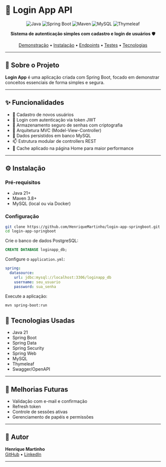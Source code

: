 # 🔐 Login App API

<div align="center">

![Java](https://img.shields.io/badge/Java-21-orange?style=for-the-badge&logo=java)
![Spring Boot](https://img.shields.io/badge/Spring%20Boot-3.0+-brightgreen?style=for-the-badge&logo=spring)
![Maven](https://img.shields.io/badge/Maven-3.8+-blue?style=for-the-badge&logo=apache-maven)
![MySQL](https://img.shields.io/badge/MySQL-8.0-blue?style=for-the-badge&logo=mysql)
![Thymeleaf](https://img.shields.io/badge/Thymeleaf-3.0+-green?style=for-the-badge&logo=thymeleaf)

**Sistema de autenticação simples com cadastro e login de usuários** 🛡️

[Demonstração](#-uso) • [Instalação](#-instalação) • [Endpoints](#-documentação-da-api) • [Testes](#-testes) • [Tecnologias](#-tecnologias-usadas)

</div>

---

## 📌 Sobre o Projeto

**Login App** é uma aplicação criada com Spring Boot, focado em demonstrar conceitos essenciais de forma simples e segura. 

---

## ✨ Funcionalidades

- 📝 Cadastro de novos usuários
- 🔐 Login com autenticação via token JWT
- 💾 Armazenamento seguro de senhas com criptografia
- 🔩 Arquitetura MVC (Model-View-Controller)
- 💾 Dados persistidos em banco MySQL
- 📫 Estrutura modular de controllers REST
- 🚀 Cache aplicado na página Home para maior performance

---

## ⚙️ Instalação

### Pré-requisitos

- Java 21+
- Maven 3.8+
- MySQL (local ou via Docker)

### Configuração

```bash
git clone https://github.com/HenriqueMartinho/login-app-springboot.git
cd login-app-springboot
```

Crie o banco de dados PostgreSQL:

```sql
CREATE DATABASE loginapp_db;
```

Configure o `application.yml`:

```yaml
spring:
  datasource:
    url: jdbc:mysql://localhost:3306/loginapp_db
    username: seu_usuario
    password: sua_senha
```

Execute a aplicação:

```bash
mvn spring-boot:run
```

## 🧰 Tecnologias Usadas

- Java 21
- Spring Boot
- Spring Data
- Spring Security
- Spring Web
- MySQL
- Thymeleaf
- Swagger/OpenAPI

---

## 📌 Melhorias Futuras

- Validação com e-mail e confirmação
- Refresh token
- Controle de sessões ativas
- Gerenciamento de papéis e permissões

---

## 👤 Autor

**Henrique Martinho**  
[GitHub](https://github.com/HenriqueMartinho) • [LinkedIn](https://linkedin.com/in/henriquemartinho)

---
